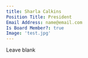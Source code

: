 ```yaml
---
title: Sharla Calkins
Position Title: President
Email Address: name@email.com
Is Board Member?: true
Image: 'test.jpg'
---
```

Leave blank
